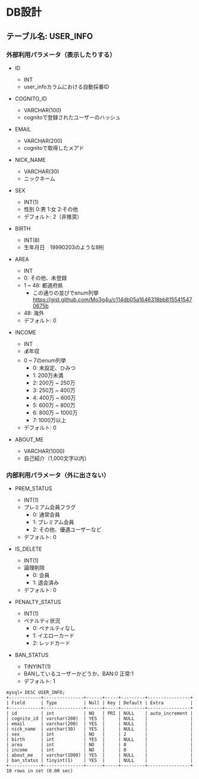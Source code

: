 # DB設計

## テーブル名: USER_INFO
### 外部利用パラメータ（表示したりする）
* ID
  * INT
  * user_infoカラムにおける自動採番ID

* COGNITO_ID
  * VARCHAR(100)
  * cognitoで登録されたユーザーのハッシュ
    
* EMAIL
  * VARCHAR(200)
  * cognitoで取得したメアド
    
* NICK_NAME
  * VARCHAR(30)
  * ニックネーム
  
* SEX
  * INT(1)
  * 性別 0:男 1:女 2:その他
  * デフォルト: 2（非推奨）
  
* BIRTH
  * INT(8)
  * 生年月日　19990203のような8桁
  
* AREA
  * INT
  * 0: その他、未登録  
  * 1 ~ 48: 都道府県
    * この通りの並びでenum列挙 https://gist.github.com/Mo3g4u/c114db05a1646318bb8155415470675b
  * 48: 海外
  * デフォルト: 0
  
* INCOME
  * INT
  * 💰年収
  * 0 ~ 7のenum列挙
    * 0: 未設定、ひみつ
    * 1: 200万未満
    * 2: 200万 ~ 250万
    * 3: 250万 ~ 400万
    * 4: 400万 ~ 600万
    * 5: 600万 ~ 800万
    * 6: 800万 ~ 1000万
    * 7: 1000万以上
  * デフォルト: 0
  
* ABOUT_ME
  * VARCHAR(1000)
  * 自己紹介（1,000文字以内）
  

### 内部利用パラメータ（外に出さない）

* PREM_STATUS
  * INT(1)
  * プレミアム会員フラグ
    * 0: 通常会員
    * 1: プレミアム会員
    * 2: その他、優遇ユーザーなど
  * デフォルト: 0
  
* IS_DELETE
  * INT(1)
  * 論理削除
    * 0: 会員
    * 1: 退会済み
  * デフォルト: 0
  
* PENALTY_STATUS
  * INT(1)
  * ペナルティ状況
    * 0: ペナルティなし
    * 1: イエローカード
    * 2: レッドカード
  
* BAN_STATUS
  * TINYINT(1)
  * BANしているユーザーかどうか、BAN:0 正常:1
  * デフォルト: 1
  

```
mysql> DESC USER_INFO;
+------------+---------------+------+-----+---------+----------------+
| Field      | Type          | Null | Key | Default | Extra          |
+------------+---------------+------+-----+---------+----------------+
| id         | int           | NO   | PRI | NULL    | auto_increment |
| cognito_id | varchar(200)  | YES  |     | NULL    |                |
| email      | varchar(200)  | YES  |     | NULL    |                |
| nick_name  | varchar(30)   | YES  |     | NULL    |                |
| sex        | int           | NO   |     | 2       |                |
| birth      | int           | YES  |     | NULL    |                |
| area       | int           | NO   |     | 0       |                |
| income     | int           | NO   |     | 0       |                |
| about_me   | varchar(1000) | YES  |     | NULL    |                |
| ban_status | tinyint(1)    | YES  |     | NULL    |                |
+------------+---------------+------+-----+---------+----------------+
10 rows in set (0.00 sec)
```